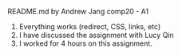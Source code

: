 README.md
by Andrew Jang
comp20 - A1

1. Everything works (redirect, CSS, links, etc)
2. I have discussed the assignment with Lucy Qin
3. I worked for 4 hours on this assignment.